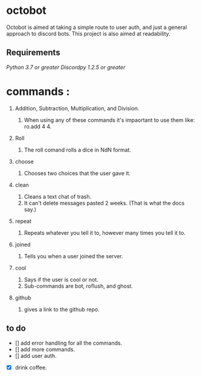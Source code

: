 # octobot
Octobot is aimed at taking a simple route to user auth, and just a general approach to discord bots. This project is also aimed at readability. 

## Requirements 
*Python 3.7 or greater*
*Discordpy 1.2.5 or greater* 



# commands :

1. Addition, Subtraction, Multiplication, and Division. 

	1. When using any of these commands it's impaortant to use them like: ro.add 4 4.

1. Roll 
	1. The roll comand rolls a dice in NdN format.

1. choose
	1. Chooses two choices that the user gave it. 

1.	clean 
	1. Cleans a text chat of trash.
	1. It can't delete messages pasted 2 weeks. (That is what the docs say.)

1.	repeat 
	1. Repeats whatever you tell it to, however many times you tell it to.

1.	joined
	1. Tells you when a user joined the server. 

1.	cool
	1. Says if the user is cool or not. 
	1. Sub-commands are bot, roflush, and ghost.

1.	github
	1. gives a link to the github repo.


## to do

- [] add error handling for all the commands.
- [] add more commands. 
- [] add user auth.
- [x] drink coffee.


